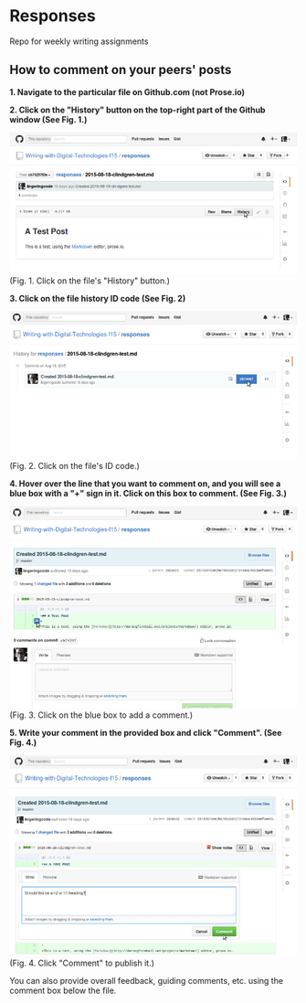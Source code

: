 # Responses
Repo for weekly writing assignments

## How to comment on your peers' posts

**1. Navigate to the particular file on Github.com (not Prose.io)**

**2. Click on the "History" button on the top-right part of the Github window (See Fig. 1.)**

![Click file "History" button](/images/Selection_065.png)
(Fig. 1. Click on the file's "History" button.)

**3. Click on the file history ID code (See Fig. 2)**

![Click on the file's ID code.](/images/Selection_066.png)
(Fig. 2. Click on the file's ID code.)

**4. Hover over the line that you want to comment on, and you will see a blue box with a "+" sign in it. Click on this box to comment. (See Fig. 3.)**

![Click on the blue box to comment on that line.](/images/Selection_067.png)
(Fig. 3. Click on the blue box to add a comment.)

**5. Write your comment in the provided box and click "Comment". (See Fig. 4.)**

![Click "Comment" to publish it.](/images/Selection_068.png)
(Fig. 4. Click "Comment" to publish it.)

You can also provide overall feedback, guiding comments, etc. using the comment box below the file.
